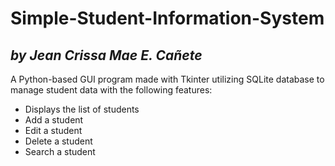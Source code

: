 # Simple-Student-Information-System
## *by Jean Crissa Mae E. Cañete*

A Python-based GUI program made with Tkinter utilizing SQLite database
to manage student data with the following features:

- Displays the list of students
- Add a student
- Edit a student
- Delete a student
- Search a student 
